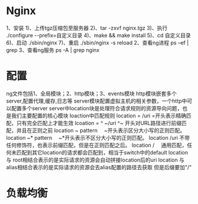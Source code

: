 # Nginx
1、安装
  1)、上传tgz压缩包至服务器
  2)、tar -zxvf nginx.tgz
  3)、执行 ./configure --prefix=自定义目录
  4)、make && make install
  5)、cd 自定义目录
  6)、启动 ./sbin/nginx
  7)、重启 ./sbin/nginx -s reload
2、查看ng进程
  ps –ef | grep 
3、查看ng服务
  ps -A | grep nginx    
# 配置
ng文件包括1、全局模块；2、http模块；3、events模块
http模块嵌套多个server,配置代理,缓存,日志等
server模块配置虚拟主机的相关参数，一个http中可以配置多个server
server中location块是处理符合请求规则的资源导向问题，也是我们主要配置的核心模块
loaction中匹配规则
location = /uri =开头表示精确匹配，只有完全匹配上才能生效
lcoation = ^ ~/uri ^~ 开头对URL路径进行前缀匹配，并且在正则之前
location ~ pattern 　~开头表示区分大小写的正则匹配。
location ~* pattern 　~*开头表示不区分大小写的正则匹配。
location /uri 不带任何修饰符，也表示前缀匹配，但是在正则匹配之后。
location / 　通用匹配，任何未匹配到其它location的请求都会匹配到，相当于switch中的default
location 与 root相结合表示的是实际请求的资源会自动拼接location后的uri
location 与 alias相结合表示的是实际请求的资源会去alias配置的路径去获取 但是后缀要加"/"

 
# 负载均衡